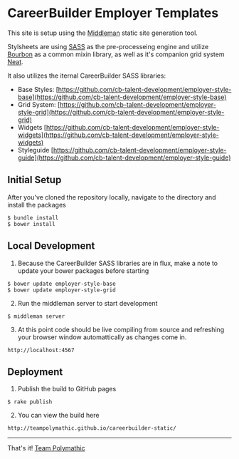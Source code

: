 CareerBuilder Employer Templates
================================

This site is setup using the [Middleman](https://middlemanapp.com/) static site generation tool.

Stylsheets are using [SASS](http://sass-lang.com/) as the pre-processeing engine and utilize [Bourbon](http://bourbon.io/) as a common mixin library, as well as it's companion grid system [Neat](http://neat.bourbon.io/). 

It also utilizes the iternal CareerBuilder SASS libraries:
* Base Styles: [https://github.com/cb-talent-development/employer-style-base](https://github.com/cb-talent-development/employer-style-base)
* Grid System: [https://github.com/cb-talent-development/employer-style-grid](https://github.com/cb-talent-development/employer-style-grid)
* Widgets [https://github.com/cb-talent-development/employer-style-widgets](https://github.com/cb-talent-development/employer-style-widgets)
* Styleguide [https://github.com/cb-talent-development/employer-style-guide](https://github.com/cb-talent-development/employer-style-guide)

## Initial Setup

After you've cloned the repository locally, navigate to the directory and install the packages
``` shell
$ bundle install
$ bower install
```

## Local Development

1. Because the CareerBuilder SASS libraries are in flux, make a note to update your bower packages before starting
  ``` shell
  $ bower update employer-style-base 
  $ bower update employer-style-grid
  ```
  
2. Run the middleman server to start development
  ``` shell
  $ middleman server
  ```

3. At this point code should be live compiling from source and refreshing your browser window automattically as changes come in.
  ```
  http://localhost:4567
  ```

## Deployment

1. Publish the build to GitHub pages
  ``` shell
  $ rake publish
  ```
  
2. You can view the build here
  ```
  http://teampolymathic.github.io/careerbuilder-static/
  ```

---

That's it! [Team Polymathic](http://teampolymathic.com)
